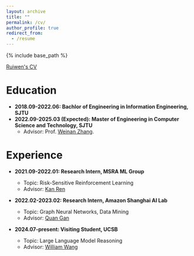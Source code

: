 ```yaml
---
layout: archive
title: ""
permalink: /cv/
author_profile: true
redirect_from:
  - /resume
---
```


{% include base_path %}

[Ruiwen's CV](../files/CV-en.pdf)

Education
======
* **2018.09-2022.06: Bachlor of Engineering in Information Engineering, SJTU**
* **2022.09-2025.03 (Expected): Master of Engineering in Computer Science and Technology, SJTU**
  * Advisor: Prof. [Weinan Zhang](https://wnzhang.net).

Experience
======

* **2021.09-2022.01: Research Intern, MSRA ML Group**
  * Topic: Risk-Sensitive Reinforcement Learning
  * Advisor: [Kan Ren](https://www.saying.ren)

* **2022.02-2023.02: Research Intern, Amazon Shanghai AI Lab**
  * Topic: Graph Neural Networks, Data Mining
  * Advisor: [Quan Gan](https://www.amazon.science/author/quan-gan)

* **2024.07-present: Visiting Student, UCSB**
  * Topic: Large Language Model Reasoning
  * Advisor: [William Wang](https://sites.cs.ucsb.edu/~william/)
